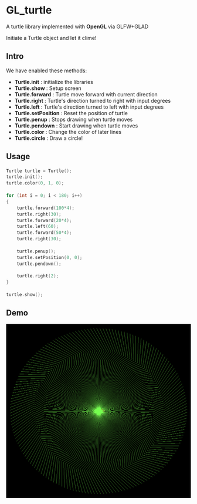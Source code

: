 # GL_turtle
A turtle library implemented with **OpenGL** via GLFW+GLAD

Initiate a Turtle object and let it clime!

## Intro
We have enabled these methods:

- **Turtle.init** : initialize the libraries
- **Turtle.show** : Setup screen
- **Turtle.forward** : Turtle move forward with current direction
- **Turtle.right** : Turtle's direction turned to right with input degrees
- **Turtle.left** : Turtle's direction turned to left with input degrees
- **Turtle.setPosition** : Reset the position of turtle
- **Turtle.penup** : Stops drawing when turtle moves
- **Turtle.pendown** : Start drawing when turtle moves
- **Turtle.color** : Change the color of later lines
- **Turtle.circle** : Draw a circle!

## Usage
```cpp
Turtle turtle = Turtle();
turtle.init();
turtle.color(0, 1, 0);

for (int i = 0; i < 180; i++)
{
    turtle.forward(100*4);
    turtle.right(30);
    turtle.forward(20*4);
    turtle.left(60);
    turtle.forward(50*4);
    turtle.right(30);

    turtle.penup();
    turtle.setPosition(0, 0);
    turtle.pendown();

    turtle.right(2);
}

turtle.show();
```

## Demo
![](resources/demo.png)